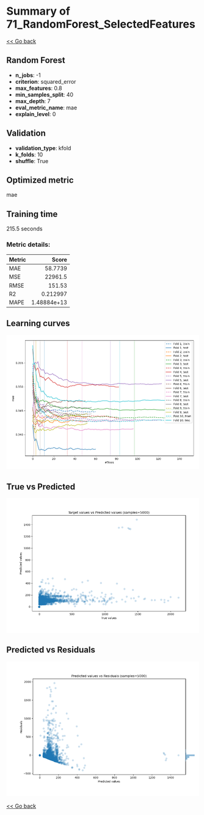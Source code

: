 # Summary of 71_RandomForest_SelectedFeatures

[<< Go back](../README.md)


## Random Forest
- **n_jobs**: -1
- **criterion**: squared_error
- **max_features**: 0.8
- **min_samples_split**: 40
- **max_depth**: 7
- **eval_metric_name**: mae
- **explain_level**: 0

## Validation
 - **validation_type**: kfold
 - **k_folds**: 10
 - **shuffle**: True

## Optimized metric
mae

## Training time

215.5 seconds

### Metric details:
| Metric   |           Score |
|:---------|----------------:|
| MAE      |    58.7739      |
| MSE      | 22961.5         |
| RMSE     |   151.53        |
| R2       |     0.212997    |
| MAPE     |     1.48884e+13 |



## Learning curves
![Learning curves](learning_curves.png)
## True vs Predicted

![True vs Predicted](true_vs_predicted.png)


## Predicted vs Residuals

![Predicted vs Residuals](predicted_vs_residuals.png)



[<< Go back](../README.md)

